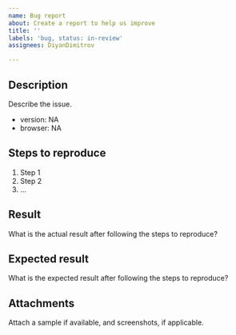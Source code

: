 ```yaml
---
name: Bug report
about: Create a report to help us improve
title: ''
labels: 'bug, status: in-review'
assignees: DiyanDimitrov

---
```


## Description  
Describe the issue.

 * version: NA
 * browser: NA

## Steps to reproduce  

1. Step 1
2. Step 2
3. ...

## Result  
What is the actual result after following the steps to reproduce?

## Expected result  
What is the expected result after following the steps to reproduce?

## Attachments  
Attach a sample if available, and screenshots, if applicable.
